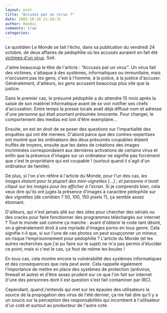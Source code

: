 ```yaml
---
layout: post
title: "Accusés par un virus ?"
date: 2003-10-26 21:26:31
author: Hoedic
comments: true
categories: 
---
```



Le quotidien Le Monde se fait l'écho, dans sa publication du vendredi 24 octobre, de deux affaires de pédophilie où les accusés auraient en fait été <a href="http://www.lemonde.fr/web/article/0,1-0@2-3230,36-339358,0.html" title="Accusés par un virus">victimes d'un virus</a>. Soit.

J'aime beaucoup le titre de l'article : *"Accusés par un virus"*. Un virus fait des victimes, s'attaque à des systèmes, informatiques ou immunitaire, mais n'*accusent* pas les gens, c'est à l'homme, à la police, à la justice d'accuser. Généralement, d'ailleurs, *les gens* accusent beaucoup plus vite que la justice.

Dans le premier cas, le présumé pédophile a du attendre 15 mois après la saisie de son matériel informatique avant de se voir notifier ses chefs d'accusation. Entre temps la presse locale avait déjà diffusé nom et adresse d'une personne qui était pourtant présumée innocente. Pour changer, le comportement des medias est loin d'être exemplaire...

Ensuite, on est en droit de se poser des questions sur l'impartialité des enquêtes qui ont été menées. D'abord parce que des contres-expertises ont montré que les ordinateurs des deux présumés coupables étaient truffés de troyens, ensuite que les dates de créations des images incriminées correspondaient aux dernières activations de certains virus et enfin que la présence d'images sur un ordinateur ne signifie pas forcément que c'est le propriétaire qui est coupable ! (surtout quand il s'agit d'un ordinateur de famille).

De plus, si l'on s'en réfère à l'article du Monde, pour l'un des cas, *les images étaient pour la plupart des mini-vignettes [...] ; et personne n'avait cliqué sur les images pour les afficher à l'écran*. Si je comprends bien, cela veux dire qu'ils ont jugés la présence d'images à caractère pédophile sur des vignettes (de combien ? 50, 100, 150 pixels ?), ça semble assez étonnant.

D'ailleurs, qui n'est jamais allé sur des sites pour chercher des sérials ou des cracks pour faire fonctionner des programmes téléchargés sur internet ? Tout le monde sait comme ça marche : avant d'obtenir le code tant désiré, on a généralement droit à une myriade d'images porno en tous genre. Cela signifie-t-il que, si sur l'une de ces photos on peut soupçonner un mineur, on risque l'emprisonnement pour pédophilie ? L'article du Monde (et les autres recherches que j'ai pu faire sur le sujet) ne m'a pas permis d'élucider ce point, mais si c'est le cas, ça fout de même les boules !

En tous cas, cela montre encore la vulnérabilité des systèmes informatiques et des conséquences que cela peut avoir. Cela rappelle également l'importance de mettre en place des systèmes de protection (antivirus, firewall et autre) et d'être assez prudent sur ce que l'on fait sur internet (l'une des personnes dont il est question s'est fait contaminer par IRC).

Cependant, quand j'entends  qui met sur les épaules des utilisateurs la source de la propogation des virus de l'été dernier, ça me fait dire qu'il y a un soucis sur la perception des responsabilités qui incombent à l'utilisateur d'un coté et surtout au producteur de l'autre coté.